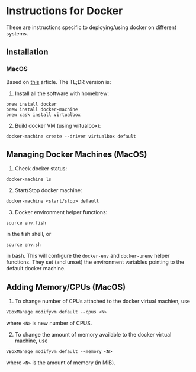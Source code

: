 # Instructions for Docker


These are instructions specific to deploying/using docker on different systems.


## Installation

### MacOS

Based on [this][1] article. The TL;DR version is:


1. Install all the software with homebrew:
```
brew install docker
brew install docker-machine
brew cask install virtualbox
```

2. Build docker VM (using vritualbox):
```
docker-machine create --driver virtualbox default
```


## Managing Docker Machines (MacOS)

1. Check docker status:
```
docker-machine ls
```

2. Start/Stop docker machine:
```
docker-machine <start/stop> default
```

3. Docker environment helper functions:
```
source env.fish
```
in the fish shell, or
```
source env.sh
```
in bash.  This will configure the `docker-env` and `docker-unenv` helper
functions. They set (and unset) the environment variables pointing to the
default docker machine.


## Adding Memory/CPUs (MacOS)

1. To change number of CPUs attached to the docker virtual machien, use
```
VBoxManage modifyvm default --cpus <N>
```
where `<N>` is new number of CPUS.

2. To change the amount of memory available to the docker virtual machine, use
```
VBoxManage modifyvm default --memory <N>
```
where `<N>` is the amount of memory (in MiB).


[1]: https://medium.com/@yutafujii_59175/a-complete-one-by-one-guide-to-install-docker-on-your-mac-os-using-homebrew-e818eb4cfc3
